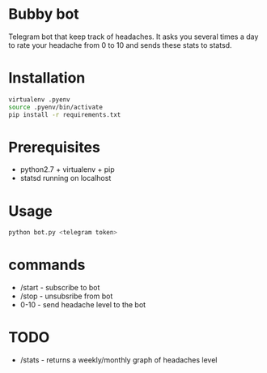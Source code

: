 # Bubby bot

Telegram bot that keep track of headaches. It asks you several times a day to rate your headache from 0 to 10 and sends these stats to statsd.

# Installation

```bash
virtualenv .pyenv
source .pyenv/bin/activate
pip install -r requirements.txt
```

# Prerequisites
* python2.7 + virtualenv + pip
* statsd running on localhost

# Usage
```bash
python bot.py <telegram token>
```

# commands

* /start - subscribe to bot
* /stop - unsubsribe from bot
* 0-10 - send headache level to the bot

# TODO
* /stats - returns a weekly/monthly graph of headaches level
